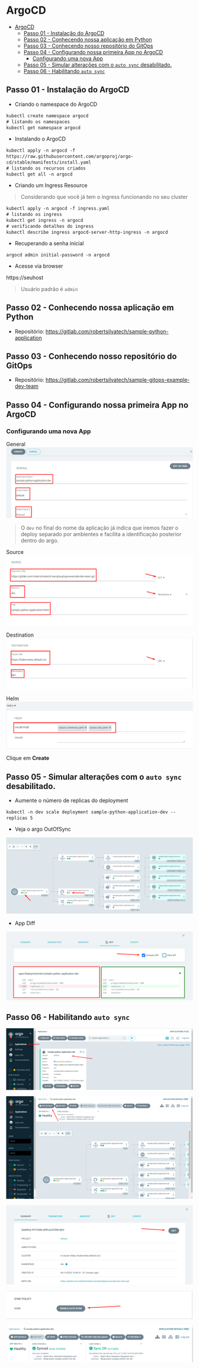 # ArgoCD

- [ArgoCD](#argocd)
  - [Passo 01 - Instalação do ArgoCD](#passo-01---instalação-do-argocd)
  - [Passo 02 - Conhecendo nossa aplicação em Python](#passo-02---conhecendo-nossa-aplicação-em-python)
  - [Passo 03 - Conhecendo nosso repositório do GitOps](#passo-03---conhecendo-nosso-repositório-do-gitops)
  - [Passo 04 - Configurando nossa primeira App no ArgoCD](#passo-04---configurando-nossa-primeira-app-no-argocd)
    - [Configurando uma nova App](#configurando-uma-nova-app)
  - [Passo 05 - Simular alterações com o `auto sync` desabilitado.](#passo-05---simular-alterações-com-o-auto-sync-desabilitado)
  - [Passo 06 - Habilitando `auto sync`](#passo-06---habilitando-auto-sync)


## Passo 01 - Instalação do ArgoCD

- Criando o namespace do ArgoCD
```
kubectl create namespace argocd
# listando os namespaces
kubectl get namespace argocd
```

- Instalando o ArgoCD
```
kubectl apply -n argocd -f https://raw.githubusercontent.com/argoproj/argo-cd/stable/manifests/install.yaml
# listando os recursos criados
kubectl get all -n argocd
```

- Criando um Ingress Resource

> Considerando que você já tem o ingress funcionando no seu cluster

```
kubectl apply -n argocd -f ingress.yaml
# listando os ingress
kubectl get ingress -n argocd
# verificando detalhes do ingress
kubectl describe ingress argocd-server-http-ingress -n argocd
```

- Recuperando a senha inicial

```
argocd admin initial-password -n argocd
```

- Acesse via browser

https://seuhost

> Usuário padrão é `admin`

## Passo 02 - Conhecendo nossa aplicação em Python

- Repositório: https://gitlab.com/robertsilvatech/sample-python-application

## Passo 03 - Conhecendo nosso repositório do GitOps

- Repositório: https://gitlab.com/robertsilvatech/sample-gitops-example-dev-team

## Passo 04 - Configurando nossa primeira App no ArgoCD

### Configurando uma nova App

General  
![General](/argocd-101/img/argocd-newapp-01-general.png)

> O `dev` no final do nome da aplicação já indica que iremos fazer o deploy separado por ambientes e facilita a identificação posterior dentro do argo.  

Source  
![Source](img/argocd-newapp-02-source.png)

Destination  
![Source](img/argocd-newapp-03-destination.png)

Helm  
![Source](img/argocd-newapp-04-helm.png)

Clique em **Create**

## Passo 05 - Simular alterações com o `auto sync` desabilitado.

- Aumente o número de replicas do deployment

```
kubectl -n dev scale deployment sample-python-application-dev --replicas 5
```

- Veja o argo OutOfSync

![OutOfSync](img/argocd-newapp-05-autosync-disable-outofsync.png)

- App Diff

![](img/argocd-newapp-06-app-diff.png)

## Passo 06 - Habilitando `auto sync`

![](img/argocd-newapp-07-selecionando-app.png)

![](img/argocd-newapp-08-application-details.png)

![](img/argocd-newapp-09-edit.png)

![](img/argocd-newapp-10-sync-policy.png)

![](img/argocd-newapp-11-app-state.png)
